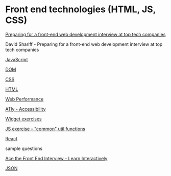 # Front end technologies (HTML, JS, CSS)

[Preparing for a front-end web development interview at top tech companies](https://www.linkedin.com/pulse/preparing-front-end-web-development-interview-2017-david-shariff/)

David Shariff - Preparing for a front-end web development interview at top tech companies

[JavaScript](Front%20end%20technologies%20(HTML,%20JS,%20CSS)%2086ec0c61b8d24364845eb4e39ac4ab63/JavaScript%20e33405efae3a4514934aed68312cfbfc.md)

[DOM](Front%20end%20technologies%20(HTML,%20JS,%20CSS)%2086ec0c61b8d24364845eb4e39ac4ab63/DOM%20998c7204af5444a3810942ef9c77a3a1.md)

[CSS](Front%20end%20technologies%20(HTML,%20JS,%20CSS)%2086ec0c61b8d24364845eb4e39ac4ab63/CSS%2027ee561b4cf64ba7a490da03a4456e43.md)

[HTML](Front%20end%20technologies%20(HTML,%20JS,%20CSS)%2086ec0c61b8d24364845eb4e39ac4ab63/HTML%203b06bbeb94ef4868a2d9bf3dce2b3f91.md)

[Web Performance](Front%20end%20technologies%20(HTML,%20JS,%20CSS)%2086ec0c61b8d24364845eb4e39ac4ab63/Web%20Performance%204a300e8542f14d06b3059a464047be51.md)

[A11y - Accessibility](Front%20end%20technologies%20(HTML,%20JS,%20CSS)%2086ec0c61b8d24364845eb4e39ac4ab63/A11y%20-%20Accessibility%20219b2fac607c4e8ab40e58e859e149e2.md)

[Widget exercises](Front%20end%20technologies%20(HTML,%20JS,%20CSS)%2086ec0c61b8d24364845eb4e39ac4ab63/Widget%20exercises%209b095cea676c4c0db6ff3c23f1bc967c.md)

[JS exercise - "common" util functions ](Front%20end%20technologies%20(HTML,%20JS,%20CSS)%2086ec0c61b8d24364845eb4e39ac4ab63/JS%20exercise%20-%20common%20util%20functions%209c6efa87bd7c4dd2bdcc5d15daa1487d.md)

[React](Front%20end%20technologies%20(HTML,%20JS,%20CSS)%2086ec0c61b8d24364845eb4e39ac4ab63/React%2070d9e304266647418ef6422d6fe719ca.md)

[](https://yangshun.github.io/front-end-interview-handbook/en/html-questions/)

sample questions

[Ace the Front End Interview - Learn Interactively](https://www.educative.io/path/ace-front-end-interview)

[JSON](Front%20end%20technologies%20(HTML,%20JS,%20CSS)%2086ec0c61b8d24364845eb4e39ac4ab63/JSON%207278e34d577d4f07a5183c2929b6f7f8.md)